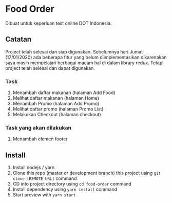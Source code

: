 # Food Order
Dibuat untuk keperluan test online DOT Indonesia.

## Catatan
Project telah selesai dan siap digunakan. Sebelumnya hari Jumat (17/01/2020) ada beberapa fitur yang belum
diimplementasikan dikarenakan saya masih mempelajari berbagai macam hal di dalam library redux. Tetapi project telah selesai dan dapat digunakan.

### Task
1. Menambah daftar makanan (halaman Add Food)
2. Melihat daftar makanan (halaman Home)
3. Menambah Promo (halaman Add Promo)
4. Melihat daftar promo (halaman Promo List)
5. Melakukan Checkout (halaman checkout)

### Task yang akan dilakukan
1. Menambah elemen footer

## Install
1. Install nodejs / yarn
2. Clone this repo (master or development branch) this project using `git clone [REMOTE URL]` command
3. CD into project directory using `cd food-order` command
4. Install dependency using `yarn install` command
5. Start preview with `yarn start`


